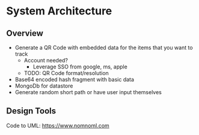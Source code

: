 # System Architecture

## Overview

- Generate a QR Code with embedded data for the items that you want to track
  - Account needed?
    - Leverage SSO from google, ms, apple
  - TODO: QR Code format/resolution
- Base64 encoded hash fragment with basic data
- MongoDb for datastore
- Generate random short path or have user input themselves

## Design Tools

Code to UML: https://www.nomnoml.com